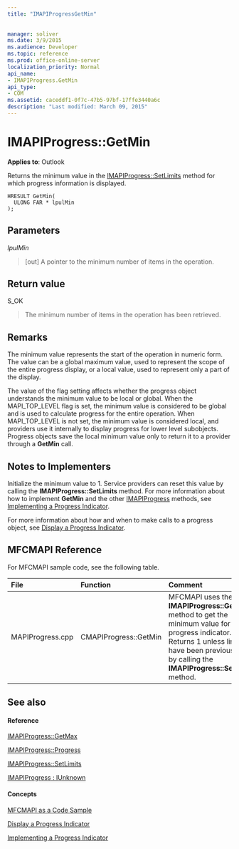 ```yaml
---
title: "IMAPIProgressGetMin"
 
 
manager: soliver
ms.date: 3/9/2015
ms.audience: Developer
ms.topic: reference
ms.prod: office-online-server
localization_priority: Normal
api_name:
- IMAPIProgress.GetMin
api_type:
- COM
ms.assetid: caceddf1-0f7c-47b5-97bf-17ffe3440a6c
description: "Last modified: March 09, 2015"
---
```


# IMAPIProgress::GetMin

  
  
**Applies to**: Outlook 
  
Returns the minimum value in the [IMAPIProgress::SetLimits](imapiprogress-setlimits.md) method for which progress information is displayed. 
  
```
HRESULT GetMin(
  ULONG FAR * lpulMin
);
```

## Parameters

 _lpulMin_
  
> [out] A pointer to the minimum number of items in the operation.
    
## Return value

S_OK 
  
> The minimum number of items in the operation has been retrieved.
    
## Remarks

The minimum value represents the start of the operation in numeric form. The value can be a global maximum value, used to represent the scope of the entire progress display, or a local value, used to represent only a part of the display. 
  
The value of the flag setting affects whether the progress object understands the minimum value to be local or global. When the MAPI_TOP_LEVEL flag is set, the minimum value is considered to be global and is used to calculate progress for the entire operation. When MAPI_TOP_LEVEL is not set, the minimum value is considered local, and providers use it internally to display progress for lower level subobjects. Progress objects save the local minimum value only to return it to a provider through a **GetMin** call. 
  
## Notes to Implementers

Initialize the minimum value to 1. Service providers can reset this value by calling the **IMAPIProgress::SetLimits** method. For more information about how to implement **GetMin** and the other [IMAPIProgress](imapiprogressiunknown.md) methods, see [Implementing a Progress Indicator](implementing-a-progress-indicator.md).
  
For more information about how and when to make calls to a progress object, see [Display a Progress Indicator](how-to-display-a-progress-indicator.md).
  
## MFCMAPI Reference

For MFCMAPI sample code, see the following table.
  
|**File**|**Function**|**Comment**|
|:-----|:-----|:-----|
|MAPIProgress.cpp  <br/> |CMAPIProgress::GetMin  <br/> |MFCMAPI uses the **IMAPIProgress::GetMin** method to get the minimum value for the progress indicator. Returns 1 unless limits have been previously set by calling the **IMAPIProgress::SetLimits** method.  <br/> |
   
## See also

#### Reference

[IMAPIProgress::GetMax](imapiprogress-getmax.md)
  
[IMAPIProgress::Progress](imapiprogress-progress.md)
  
[IMAPIProgress::SetLimits](imapiprogress-setlimits.md)
  
[IMAPIProgress : IUnknown](imapiprogressiunknown.md)
#### Concepts

[MFCMAPI as a Code Sample](mfcmapi-as-a-code-sample.md)
  
[Display a Progress Indicator](how-to-display-a-progress-indicator.md)
  
[Implementing a Progress Indicator](implementing-a-progress-indicator.md)

